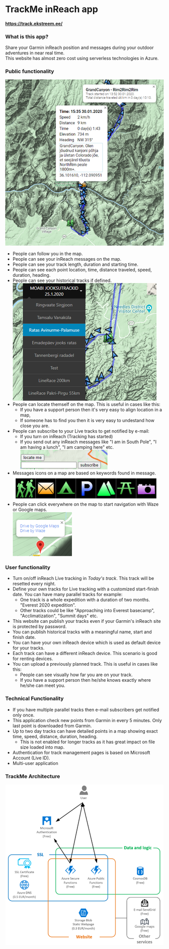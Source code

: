# TrackMe inReach app
#### https://track.ekstreem.ee/
### What is this app?  
Share your Garmin inReach position and messages during your outdoor adventures in near real time.  
This website has almost zero cost using serverless technologies in Azure.
### Public functionality
![Track](track.png)
* People can follow you in the map.
* People can see your inReach messages on the map.
* People can see your track length, duration and starting time.
* People can see each point location, time, distance traveled, speed, duration, heading.
* People can see your historical tracks if defined.  
![Tracks](tracks.png)
* People can locate themself on the map. This is useful in cases like this: 
  * If you have a support person then it's very easy to align location in a map,
  * If someone has to find you then it is very easy to undestand how close you are.
* People can subscribe to your Live tracks to get notified by e-mail:
  * If you turn on inReach (Tracking has started)
  * If you send out any inReach messages like "I am in South Pole", "I am having a lunch", "I am camping here" etc.  
![Subscribe](subscribe.png)
* Messages icons on a map are based on keywords found in message.  
![Messageicons](messageicons.png)
* People can click everywhere on the map to start navigation with Waze or Google maps.  
![Driveby Waze Googl](drivebyWazeGoogl.png)
### User functionality
* Turn on/off inReach Live tracking in *Today's track*. This track will be resetted every night.
* Define your own tracks for Live tracking with a customized start-finish date. You can have many parallel tracks for example:
  * One track is a whole expedition with a duration of two months. "Everest 2020 expedition".
  * Other tracks could be like "Approaching into Everest basecamp", "Acclimatization", "Summit days" etc.
* This website can publish your tracks even if your Garmin's inReach site is protected by password.
* You can publish historical tracks with a meaningful name, start and finish date.
* You can have your own inReach device which is used as default device for your tracks.
* Each track can have a different inReach device. This scenario is good for renting devices.
* You can upload a previously planned track. This is useful in cases like this:
  * People can see visually how far you are on your track.
  * If you have a support person then he/she knows exactly where he/she can meet you.
### Technical Functionality
* If you have multiple parallel tracks then e-mail subscribers get notified only once.
* This application check new points from Garmin in every 5 minutes. Only last point is downloaded from Garmin.
* Up to two day tracks can have detailed points in a map showing exact time, speed, distance, duration, heading.
  * This is not enabled for longer tracks as it has great impact on file size loaded into map.
* Authentication for track management pages is based on Microsoft Account (Live ID).
* Multi-user application
### TrackMe Architecture

![Track Me Web Site](TrackMeWebSite.png)



